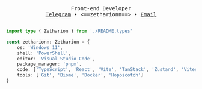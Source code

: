 <div align="center">

<pre>

Front-end Developer
<a href="https://t.me/zetharionn">Telegram</a> • <==zetharionn==> • <a href="mailto:zetharionn.work@gmail.com">Email</a>

</pre>

</div>

```typescript
import type { Zetharion } from './README.types'

const zetharionn: Zetharion = {
	os: 'Windows 11',
	shell: 'PowerShell',
	editor: 'Visual Studio Code',
	package_manager: 'pnpm',
	code: ['TypeScript', 'React', 'Vite', 'TanStack', 'Zustand', 'Vitest', 'Rsbuild'],
	tools: ['Git', 'Biome', 'Docker', 'Hoppscotch']
}
```
